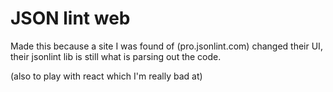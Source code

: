 # JSON lint web

Made this because a site I was found of (pro.jsonlint.com) changed their UI, their jsonlint lib is still what is parsing out the code.

(also to play with react which I'm really bad at)